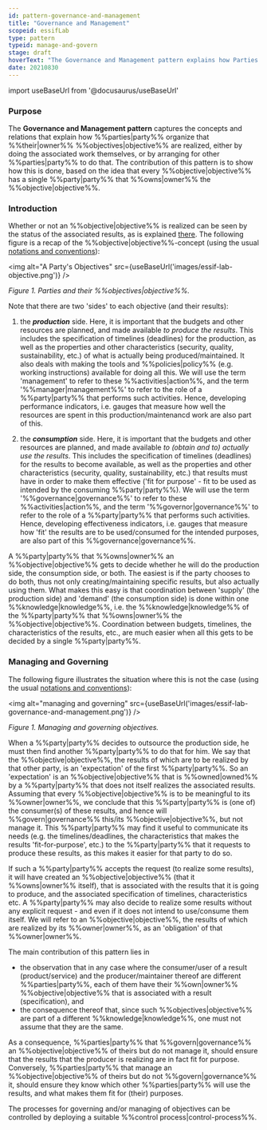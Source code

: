 ```yaml
---
id: pattern-governance-and-management
title: "Governance and Management"
scopeid: essifLab
type: pattern
typeid: manage-and-govern
stage: draft
hoverText: "The Governance and Management pattern explains how Parties organize that their Objectives are realized, either by doing the associated work themselves, or by arranging for other Parties to do that."
date: 20210830
---
```


import useBaseUrl from '@docusaurus/useBaseUrl'

### Purpose
The **Governance and Management pattern** captures the concepts and relations that explain how %%parties|party%% organize that %%their|owner%% %%objectives|objective%% are realized, either by doing the associated work themselves, or by arranging for other %%parties|party%% to do that. The contribution of this pattern is to show how this is done, based on the idea that every %%objective|objective%% has a single %%party|party%% that %%owns|owner%% the %%objective|objective%%.

### Introduction

Whether or not an %%objective|objective%% is realized can be seen by the status of the associated results, as is explained [there](objective). The following figure is a recap of the %%objective|objective%%-concept (using the usual [notations and conventions](../notations-and-conventions#pattern-diagram-notations)):

<img
  alt="A Party's Objectives"
  src={useBaseUrl('images/essif-lab-objective.png')}
/>

*Figure 1. Parties and their %%objectives|objective%%.*

Note that there are two 'sides' to each objective (and their results):

1. the _**production**_ side. Here, it is important that the budgets and other resources are planned, and made available _to produce the results_. This includes the specification of timelines (deadlines) for the production, as well as the properties and other characteristics (security, quality, sustainability, etc.) of what is actually being produced/maintained. It also deals with making the tools and %%policies|policy%% (e.g. working instructions) available for doing all this. We will use the term 'management' to refer to these %%activities|action%%, and the term '%%manager|management%%' to refer to the role of a %%party|party%% that performs such activities. Hence, developing performance indicators, i.e. gauges that measure how well the resources are spent in this production/maintenancd work are also part of this.

2. the _**consumption**_ side. Here, it is important that the budgets and other resources are planned, and made available _to (obtain and to) actually use the results_. This includes the specification of timelines (deadlines) for the results to become available, as well as the properties and other characteristics (security, quality, sustainability, etc.) that results must have in order to make them effective ('fit for purpose' - fit to be used as intended by the consuming %%party|party%%). We will use the term '%%governance|governance%%' to refer to these %%activities|action%%, and the term '%%governor|governance%%' to refer to the role of a %%party|party%% that performs such activities. Hence, developing effectiveness indicators, i.e. gauges that measure how 'fit' the results are to be used/consumed for the intended purposes, are also part of this %%governance|governance%%.

A %%party|party%% that %%owns|owner%% an %%objective|objective%% gets to decide whether he will do the production side, the consumption side, or both. The easiest is if the party chooses to do both, thus not only creating/maintaining specific results, but also actually using them. What makes this easy is that coordination between 'supply' (the production side) and 'demand' (the consumption side) is done within one %%knowledge|knowledge%%, i.e. the %%knowledge|knowledge%% of the %%party|party%% that %%owns|owner%% the %%objective|objective%%. Coordination between budgets, timelines, the characteristics of the results, etc., are much easier when all this gets to be decided by a single %%party|party%%.

### Managing and Governing

The following figure illustrates the situation where this is not the case (using the usual [notations and conventions](../notations-and-conventions#pattern-diagram-notations)):

<img
  alt="managing and governing"
  src={useBaseUrl('images/essif-lab-governance-and-management.png')}
/>

*Figure 1. Managing and governing objectives.*

When a %%party|party%% decides to outsource the production side, he must then find another %%party|party%% to do that for him. We say that the %%objective|objective%%, the results of which are to be realized by that other party, is an 'expectation' of the first %%party|party%%. So an 'expectation' is an %%objective|objective%% that is %%owned|owned%% by a %%party|party%% that does not itself realizes the associated results. Assuming that every %%objective|objective%% is to be meaningful to its %%owner|owner%%, we conclude that this %%party|party%% is (one of) the consumer(s) of these results, and hence will %%govern|governance%% this/its %%objective|objective%%, but not manage it. This %%party|party%% may find it useful to communicate its needs (e.g. the timelines/deadlines, the characteristics that makes the results 'fit-for-purpose', etc.) to the %%party|party%% that it requests to produce these results, as this makes it easier for that party to do so.

If such a %%party|party%% accepts the request (to realize some results), it will have created an %%objective|objective%% (that it %%owns|owner%% itself), that is associated with the results that it is going to produce, and the associated specification of timelines, characteristics etc. A %%party|party%% may also decide to realize some results without any explicit request - and even if it does not intend to use/consume them itself. We will refer to an %%objective|objective%%, the results of which are realized by its %%owner|owner%%, as an 'obligation' of that %%owner|owner%%.

The main contribution of this pattern lies in
- the observation that in any case where the consumer/user of a result (product/service) and the producer/maintainer thereof are different %%parties|party%%, each of them have their %%own|owner%% %%objective|objective%% that is associated with a result (specification), and
- the consequence thereof that, since such %%objectives|objective%% are part of a different %%knowledge|knowledge%%, one must not assume that they are the same.

As a consequence, %%parties|party%% that %%govern|governance%% an %%objective|objective%% of theirs but do not manage it, should ensure that the results that the producer is realizing are in fact fit for purpose. Conversely, %%parties|party%% that manage an %%objective|objective%% of theirs but do not %%govern|governance%% it, should ensure they know which other %%parties|party%% will use the results, and what makes them fit for (their) purposes.

The processes for governing and/or managing of objectives can be controlled by deploying a suitable %%control process|control-process%%.